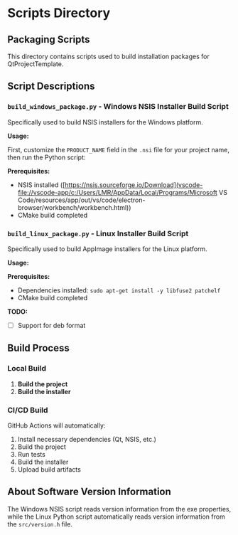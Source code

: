 # Scripts Directory

## Packaging Scripts

This directory contains scripts used to build installation packages for QtProjectTemplate.

## Script Descriptions

### `build_windows_package.py` - Windows NSIS Installer Build Script

Specifically used to build NSIS installers for the Windows platform.

**Usage:**

First, customize the `PRODUCT_NAME` field in the `.nsi` file for your project name, then run the Python script:

**Prerequisites:**

- NSIS installed ([https://nsis.sourceforge.io/Download](vscode-file://vscode-app/c:/Users/LMR/AppData/Local/Programs/Microsoft VS Code/resources/app/out/vs/code/electron-browser/workbench/workbench.html))
- CMake build completed

### `build_linux_package.py` - Linux Installer Build Script

Specifically used to build AppImage installers for the Linux platform.

**Usage:**

**Prerequisites:**

- Dependencies installed: `sudo apt-get install -y libfuse2 patchelf`
- CMake build completed

**TODO:**

- [ ] Support for deb format

## Build Process

### Local Build

1. **Build the project**
2. **Build the installer**

### CI/CD Build

GitHub Actions will automatically:

1. Install necessary dependencies (Qt, NSIS, etc.)
2. Build the project
3. Run tests
4. Build the installer
5. Upload build artifacts

## About Software Version Information

The Windows NSIS script reads version information from the exe properties, while the Linux Python script automatically reads version information from the `src/version.h` file.